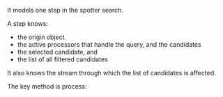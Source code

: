 It models one step in the spotter search.A step knows:- the origin object - the active processors that handle the query, and the candidates- the selected candidate, and- the list of all filtered candidatesIt also knows the stream through which the list of candidates is affected.The key method is process: